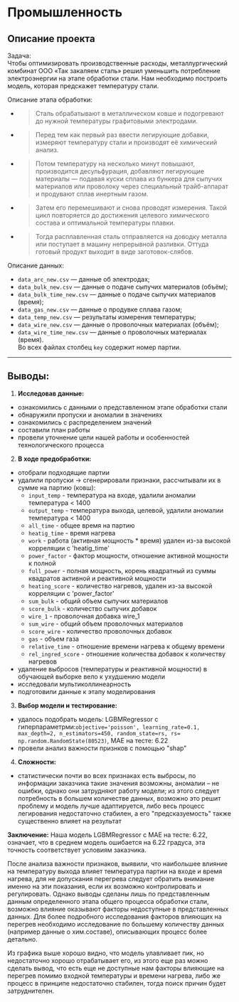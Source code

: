 
# **Промышленность**
## Описание проекта
Задача:<br> Чтобы оптимизировать производственные расходы, металлургический комбинат ООО «Так закаляем сталь» решил уменьшить потребление электроэнергии на этапе обработки стали. Нам необходимо построить модель, которая предскажет температуру стали.

Описание этапа обработки:
- > Сталь обрабатывают в металлическом ковше и подогревают до нужной температуры графитовыми электродами.
- > Перед тем как первый раз ввести легирующие добавки, измеряют температуру стали и производят её химический анализ.
- > Потом температуру на несколько минут повышают, производится десульфурация, добавляют легирующие материалы — подавая куски сплава из бункера для сыпучих материалов или проволоку через специальный трайб-аппарат и продувают сплав инертным газом.

- > Затем его перемешивают и снова проводят измерения. Такой цикл повторяется до достижения целевого химического состава и оптимальной температуры плавки.

- > Тогда расплавленная сталь отправляется на доводку металла или поступает в машину непрерывной разливки. Оттуда готовый продукт выходит в виде заготовок-слябов.

Описание данных:
- `data_arc_new.csv` — данные об электродах;
- `data_bulk_new.csv` — данные о подаче сыпучих материалов (объём);
- `data_bulk_time_new.csv` *—* данные о подаче сыпучих материалов (время);
- `data_gas_new.csv` — данные о продувке сплава газом;
- `data_temp_new.csv` — результаты измерения температуры;
- `data_wire_new.csv` — данные о проволочных материалах (объём);
- `data_wire_time_new.csv` — данные о проволочных материалах (время).<br>
Во всех файлах столбец `key` содержит номер партии.
---
## Выводы:

1. **Исследовав данные:**
 - ознакомились с данными о представленном этапе обработки стали
 - обнаружили пропуски и аномалии в значениях
 - ознакомились с распределением значений
 - составили план работы
 - провели уточнение цели нашей работы и особенностей технологического процесса

2. **В ходе предобработки:**
 - отобрали подходящие партии
 - удалили пропуски
 -> сгенерировали признаки, рассчитывали их в сумме на партию (ковш):
    - `input_temp` - температура на входе, удалили аномалии температура < 1400
    -	`output_temp` - температура выхода, целевой, удалили аномалии температура < 1400
    -	`all_time` - общее время на партию
    -	`heatig_time` - время нагрева
    -	`work` - работа (активная мощность * время) удален из-за высокой корреляции с 'heatig_time'
    -	`power_factor` - фактор мощности, отношение активной мощности к полной
    -	`full_power` - полная мощность, корень квадратный из суммы квадратов активной и реактивной мощности
    -	`heating_score` - количество нагревов,  удален из-за высокой корреляции с 'power_factor'
    -	`sum_bulk` - общий объем сыпучих материалов
    -	`score_bulk` - количество сыпучих добавок
    -	`wire_1` - проволочная добавка wire_1
    -	`sum_wire` - общий объем проволочных материалов
    -	`score_wire` - количество проволочных  добавок
    -	`gas` - объем газа
    -	`relative_time` - отношение времени нагрева к общему времени
    -	`rel_ingred_score` - отношение количества добавок к количеству нагревов
 - удаление выбросов (температуры и реактивной мощности) в обучающей выборке вело к ухудшению модели
 - исследовали мультиколлинеарность
 - подготовили данные к этапу моделирования
3. **Выбор модели и тестирование:**
 - удалось подобрать модель: LGBMRegressor с гиперпараметрми:`objective='poisson', learning_rate=0.1, max_depth=2, n_estimators=450, random_state=rs, rs= np.random.RandomState(80523)`, MAE на тесте: 6.22
 - провели анализ важности признков с помощью "shap"

4. **Сложности:**
- статистически почти во всех признаках есть выбросы, по информации заказчика такие значения возможны, аномалии – не ошибки, однако они затрудняют работу модели; из этого следует потребность в большем количестве данных, возможно это решит проблему и модель лучше адаптируется, либо весь процесс легирования недостаточно стабилен, а его "предсказуемость" также существенно влияет на результат

**Заключение:**
Наша модель LGBMRegressor с MAE на тесте: 6.22, означает, что в среднем модель ошибается на 6.22 градуса, эта точность соответствует условиям заказчика.

После анализа важности признаков, выявили, что наибольшее влияние на температуру выхода влияет температура партии на входе и время нагрева, для не допускания перегрева следует обратить внимание именно на эти показания, если их возможно контролировать и регулировать. Однако выводы сделаны лишь по представленным  данным определенного этапа общего процесса обработки стали, возможно влияние оказывают факторы недоступные в представленных данных. Для более подробного исследования факторов влияющих на перегрев необходимо исследование по большему количеству данных (например данные о хим.составе), описывающих процесс более детально.

Из графика выше хорошо видно, что модель улавливает пик, но недостаточно хорошо отрабатывает его, из этого еще раз можно сделать вывод, что есть еще не доступные нам факторы влияющие на  перегрев помимо входной температуры и времени нагрева, либо же процесс в принципе недостаточно стабилен, тогда поиск причин будет затруднителен.
